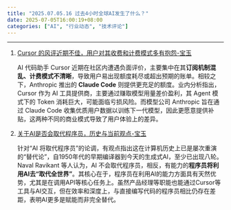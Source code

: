 ```yaml
---
title: "2025.07.05.16 过去4小时全球AI发生了什么？"
date: 2025-07-05T16:00:19+08:00
categories: ["AI", "行业动态", "技术评论"]
---
```


---

1.  [Cursor 的风评近期不佳，用户对其收费和计费模式多有抱怨-宝玉](https://x.com/dotey/status/1941375599114600800)

    AI 代码助手 Cursor 近期在社区内遭遇负面评价，主要集中在其**订阅机制混乱、计费模式不清晰**，导致用户易出现额度耗尽或超出预期的账单。相较之下，Anthropic 推出的 **Claude Code** 则提供更充足的额度。业内分析指出，Cursor 作为 AI 工具提供商，主要通过赚取模型用量差价盈利，其 Agent 模式下的 Token 消耗巨大，可能面临亏损风险。而模型公司 Anthropic 旨在通过 Claude Code 收集优质用户数据以训练下一代模型，因此更愿意提供补贴，这两种不同的商业模式导致了用户体验上的差异。

2.  [关于AI是否会取代程序员，历史与当前观点-宝玉](https://x.com/dotey/status/1941366757857571325)

    针对“AI 将取代程序员”的论调，有观点指出这在计算机历史上已是屡次重演的“替代论”，自1950年代的早期编译器到今天的生成式AI，至少已出现八轮。Naval Ravikant 等人认为，AI 不会取代程序员，相反，有能力的**程序员将利用AI去“取代全世界”**。其核心在于，程序员在利用AI的能力方面具有天然优势，尤其是在调用API等核心任务上。虽然产品经理等职能也能通过Cursor等工具与AI交互，但在效率和深度上，与直接编写代码的程序员相比仍存在差距，表明AI更多是赋能而非完全替代。